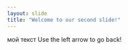 ```yaml
---
layout: slide
title: "Welcome to our second slide!"
---
```

мой текст
Use the left arrow to go back! 

